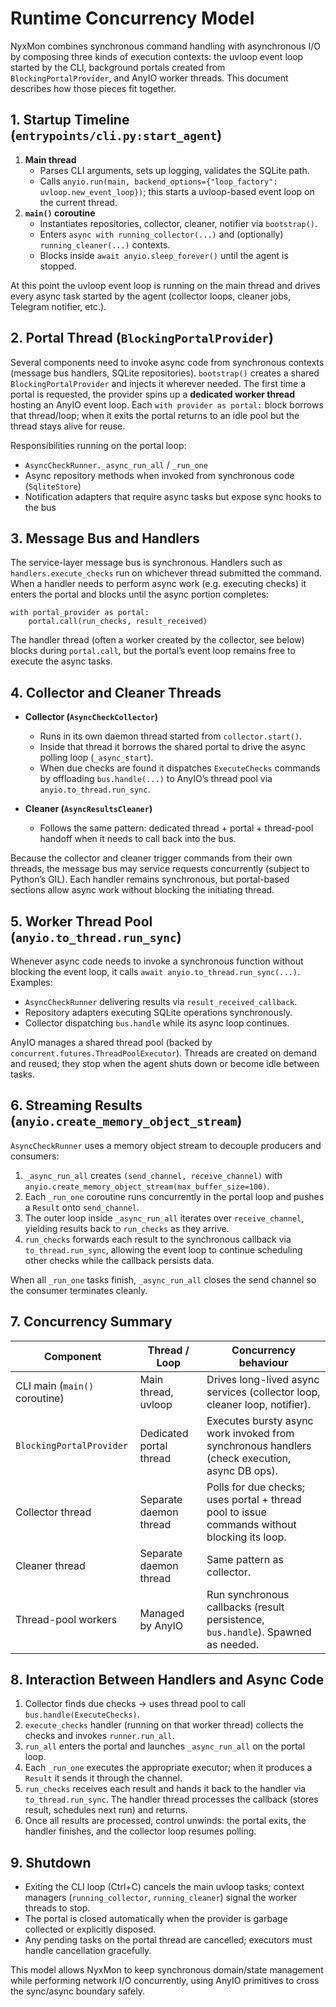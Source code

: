 # Runtime Concurrency Model

NyxMon combines synchronous command handling with asynchronous I/O by composing three kinds of execution contexts: the uvloop event loop started by the CLI, background portals created from `BlockingPortalProvider`, and AnyIO worker threads. This document describes how those pieces fit together.

## 1. Startup Timeline (`entrypoints/cli.py:start_agent`)

1. **Main thread**
   - Parses CLI arguments, sets up logging, validates the SQLite path.
   - Calls `anyio.run(main, backend_options={"loop_factory": uvloop.new_event_loop})`; this starts a uvloop-based event loop on the current thread.
2. **`main()` coroutine**
   - Instantiates repositories, collector, cleaner, notifier via `bootstrap()`.
   - Enters `async with running_collector(...)` and (optionally) `running_cleaner(...)` contexts.
   - Blocks inside `await anyio.sleep_forever()` until the agent is stopped.

At this point the uvloop event loop is running on the main thread and drives every async task started by the agent (collector loops, cleaner jobs, Telegram notifier, etc.).

## 2. Portal Thread (`BlockingPortalProvider`)

Several components need to invoke async code from synchronous contexts (message bus handlers, SQLite repositories). `bootstrap()` creates a shared `BlockingPortalProvider` and injects it wherever needed. The first time a portal is requested, the provider spins up a **dedicated worker thread** hosting an AnyIO event loop. Each `with provider as portal:` block borrows that thread/loop; when it exits the portal returns to an idle pool but the thread stays alive for reuse.

Responsibilities running on the portal loop:

- `AsyncCheckRunner._async_run_all` / `_run_one`
- Async repository methods when invoked from synchronous code (`SqliteStore`)
- Notification adapters that require async tasks but expose sync hooks to the bus

## 3. Message Bus and Handlers

The service-layer message bus is synchronous. Handlers such as `handlers.execute_checks` run on whichever thread submitted the command. When a handler needs to perform async work (e.g. executing checks) it enters the portal and blocks until the async portion completes:

```
with portal_provider as portal:
    portal.call(run_checks, result_received)
```

The handler thread (often a worker created by the collector, see below) blocks during `portal.call`, but the portal’s event loop remains free to execute the async tasks.

## 4. Collector and Cleaner Threads

- **Collector (`AsyncCheckCollector`)**
  - Runs in its own daemon thread started from `collector.start()`.
  - Inside that thread it borrows the shared portal to drive the async polling loop (`_async_start`).
  - When due checks are found it dispatches `ExecuteChecks` commands by offloading `bus.handle(...)` to AnyIO’s thread pool via `anyio.to_thread.run_sync`.

- **Cleaner (`AsyncResultsCleaner`)**
  - Follows the same pattern: dedicated thread + portal + thread-pool handoff when it needs to call back into the bus.

Because the collector and cleaner trigger commands from their own threads, the message bus may service requests concurrently (subject to Python’s GIL). Each handler remains synchronous, but portal-based sections allow async work without blocking the initiating thread.

## 5. Worker Thread Pool (`anyio.to_thread.run_sync`)

Whenever async code needs to invoke a synchronous function without blocking the event loop, it calls `await anyio.to_thread.run_sync(...)`. Examples:

- `AsyncCheckRunner` delivering results via `result_received_callback`.
- Repository adapters executing SQLite operations synchronously.
- Collector dispatching `bus.handle` while its async loop continues.

AnyIO manages a shared thread pool (backed by `concurrent.futures.ThreadPoolExecutor`). Threads are created on demand and reused; they stop when the agent shuts down or become idle between tasks.

## 6. Streaming Results (`anyio.create_memory_object_stream`)

`AsyncCheckRunner` uses a memory object stream to decouple producers and consumers:

1. `_async_run_all` creates `(send_channel, receive_channel)` with `anyio.create_memory_object_stream(max_buffer_size=100)`.
2. Each `_run_one` coroutine runs concurrently in the portal loop and pushes a `Result` onto `send_channel`.
3. The outer loop inside `_async_run_all` iterates over `receive_channel`, yielding results back to `run_checks` as they arrive.
4. `run_checks` forwards each result to the synchronous callback via `to_thread.run_sync`, allowing the event loop to continue scheduling other checks while the callback persists data.

When all `_run_one` tasks finish, `_async_run_all` closes the send channel so the consumer terminates cleanly.

## 7. Concurrency Summary

| Component | Thread / Loop | Concurrency behaviour |
|-----------|---------------|-----------------------|
| CLI main (`main()` coroutine) | Main thread, uvloop | Drives long-lived async services (collector loop, cleaner loop, notifier). |
| `BlockingPortalProvider` | Dedicated portal thread | Executes bursty async work invoked from synchronous handlers (check execution, async DB ops). |
| Collector thread | Separate daemon thread | Polls for due checks; uses portal + thread pool to issue commands without blocking its loop. |
| Cleaner thread | Separate daemon thread | Same pattern as collector. |
| Thread-pool workers | Managed by AnyIO | Run synchronous callbacks (result persistence, `bus.handle`). Spawned as needed. |

## 8. Interaction Between Handlers and Async Code

1. Collector finds due checks → uses thread pool to call `bus.handle(ExecuteChecks)`.
2. `execute_checks` handler (running on that worker thread) collects the checks and invokes `runner.run_all`.
3. `run_all` enters the portal and launches `_async_run_all` on the portal loop.
4. Each `_run_one` executes the appropriate executor; when it produces a `Result` it sends it through the channel.
5. `run_checks` receives each result and hands it back to the handler via `to_thread.run_sync`. The handler thread processes the callback (stores result, schedules next run) and returns.
6. Once all results are processed, control unwinds: the portal exits, the handler finishes, and the collector loop resumes polling.

## 9. Shutdown

- Exiting the CLI loop (Ctrl+C) cancels the main uvloop tasks; context managers (`running_collector`, `running_cleaner`) signal the worker threads to stop.
- The portal is closed automatically when the provider is garbage collected or explicitly disposed.
- Any pending tasks on the portal thread are cancelled; executors must handle cancellation gracefully.

This model allows NyxMon to keep synchronous domain/state management while performing network I/O concurrently, using AnyIO primitives to cross the sync/async boundary safely.
